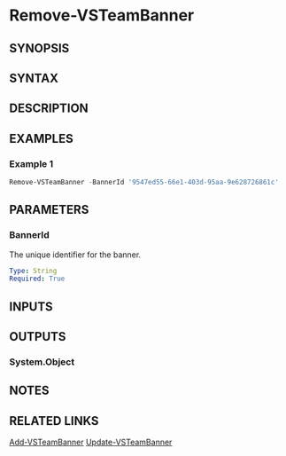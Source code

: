 
<!-- #include "./common/header.md" -->

# Remove-VSTeamBanner

## SYNOPSIS

<!-- #include "./synopsis/Remove-VSTeamBanner.md" -->

## SYNTAX

## DESCRIPTION

<!-- #include "./synopsis/Remove-VSTeamBanner.md" -->

## EXAMPLES

### Example 1

```powershell
Remove-VSTeamBanner -BannerId '9547ed55-66e1-403d-95aa-9e628726861c'
```

## PARAMETERS

### BannerId

The unique identifier for the banner.

```yaml
Type: String
Required: True
```

## INPUTS

## OUTPUTS

### System.Object

## NOTES

<!-- #include "./common/prerequisites.md" -->

## RELATED LINKS

[Add-VSTeamBanner](Add-VSTeamBanner.md)
[Update-VSTeamBanner](Update-VSTeamBanner.md)